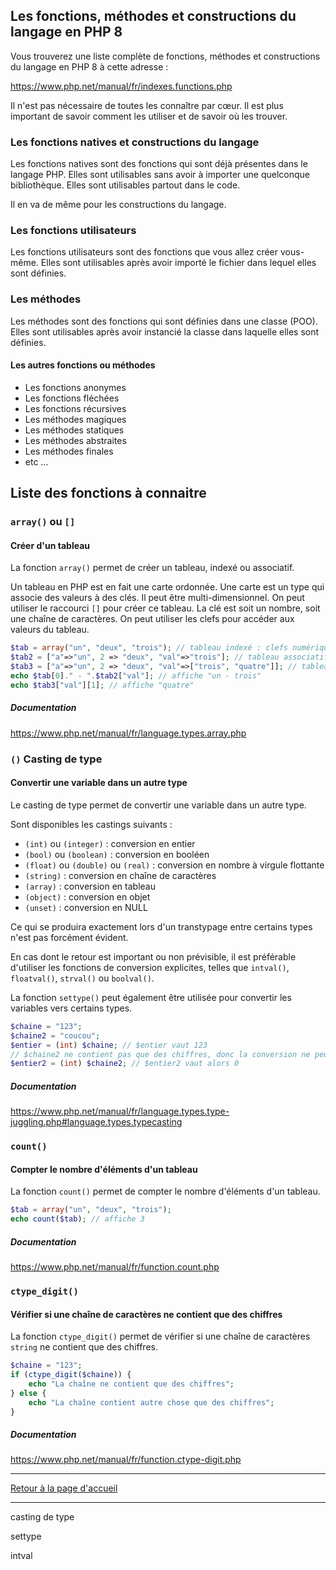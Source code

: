 ## Les fonctions, méthodes et constructions du langage en PHP 8


Vous trouverez une liste complète de fonctions, méthodes et constructions du langage en PHP 8 à cette adresse :

https://www.php.net/manual/fr/indexes.functions.php

Il n'est pas nécessaire de toutes les connaître par cœur. Il est plus important de savoir comment les utiliser et de savoir où les trouver.

### Les fonctions natives et constructions du langage

Les fonctions natives sont des fonctions qui sont déjà présentes dans le langage PHP. Elles sont utilisables sans avoir à importer une quelconque bibliothèque. Elles sont utilisables partout dans le code.

Il en va de même pour les constructions du langage.

### Les fonctions utilisateurs

Les fonctions utilisateurs sont des fonctions que vous allez créer vous-même. Elles sont utilisables après avoir importé le fichier dans lequel elles sont définies.

### Les méthodes

Les méthodes sont des fonctions qui sont définies dans une classe (POO). Elles sont utilisables après avoir instancié la classe dans laquelle elles sont définies.

#### Les autres fonctions ou méthodes

- Les fonctions anonymes
- Les fonctions fléchées
- Les fonctions récursives
- Les méthodes magiques
- Les méthodes statiques
- Les méthodes abstraites
- Les méthodes finales
- etc ...



## Liste des fonctions à connaitre

### `array()` ou `[]`
#### Créer d'un tableau

La fonction `array()` permet de créer un tableau, indexé ou associatif.

Un tableau en PHP est en fait une carte ordonnée. Une carte est un type qui associe des valeurs à des clés.
Il peut être multi-dimensionnel. On peut utiliser le raccourci `[]` pour créer ce tableau. La clé est soit un nombre, soit une chaîne de caractères. On peut utiliser les clefs pour accéder aux valeurs du tableau.

```php
$tab = array("un", "deux", "trois"); // tableau indexé : clefs numériques (0, 1, 2)
$tab2 = ["a"=>"un", 2 => "deux", "val"=>"trois"]; // tableau associatif
$tab3 = ["a"=>"un", 2 => "deux", "val"=>["trois", "quatre"]]; // tableau multi-dimensionnel
echo $tab[0]." - ".$tab2["val"]; // affiche "un - trois"
echo $tab3["val"][1]; // affiche "quatre"
```

##### Documentation
https://www.php.net/manual/fr/language.types.array.php

### `()` Casting de type
#### Convertir une variable dans un autre type

Le casting de type permet de convertir une variable dans un autre type.

Sont disponibles les castings suivants :

- `(int)` ou `(integer)` : conversion en entier
- `(bool)` ou `(boolean)` : conversion en booléen
- `(float)` ou `(double)` ou `(real)` : conversion en nombre à virgule flottante
- `(string)` : conversion en chaîne de caractères
- `(array)` : conversion en tableau
- `(object)` : conversion en objet
- `(unset)` : conversion en NULL

Ce qui se produira exactement lors d'un transtypage entre certains types n'est pas forcément évident. 

En cas dont le retour est important ou non prévisible, il est préférable d'utiliser les fonctions de conversion explicites, telles que `intval()`, `floatval()`, `strval()` ou `boolval()`. 

La fonction `settype()` peut également être utilisée pour convertir les variables vers certains types.

```php
$chaine = "123";
$chaine2 = "coucou";
$entier = (int) $chaine; // $entier vaut 123
// $chaine2 ne contient pas que des chiffres, donc la conversion ne peut pas se faire
$entier2 = (int) $chaine2; // $entier2 vaut alors 0

```

##### Documentation
https://www.php.net/manual/fr/language.types.type-juggling.php#language.types.typecasting


### `count()`
#### Compter le nombre d'éléments d'un tableau

La fonction `count()` permet de compter le nombre d'éléments d'un tableau.

```php
$tab = array("un", "deux", "trois");
echo count($tab); // affiche 3
```

##### Documentation
https://www.php.net/manual/fr/function.count.php

### `ctype_digit()`
#### Vérifier si une chaîne de caractères ne contient que des chiffres

La fonction `ctype_digit()` permet de vérifier si une chaîne de caractères `string` ne contient que des chiffres.

```php
$chaine = "123";
if (ctype_digit($chaine)) {
    echo "La chaîne ne contient que des chiffres";
} else {
    echo "La chaîne contient autre chose que des chiffres";
}
```

##### Documentation
https://www.php.net/manual/fr/function.ctype-digit.php

---

[Retour à la page d'accueil](../../../#menu-de-navigation)

---




casting de type 

settype 

intval


